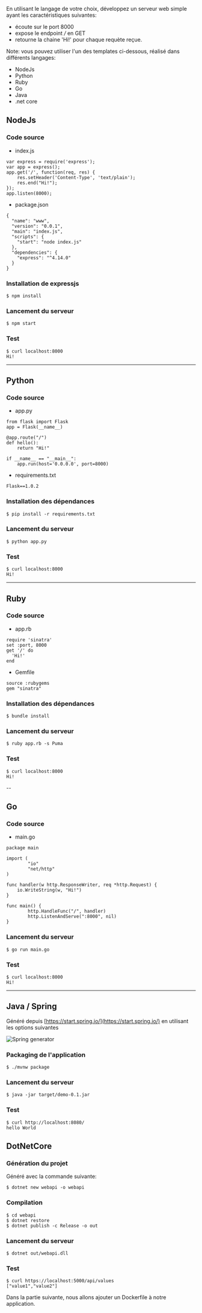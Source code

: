 En utilisant le langage de votre choix, développez un serveur web simple ayant les caractéristiques suivantes:
- écoute sur le port 8000
- expose le endpoint */* en GET
- retourne la chaine 'Hi!' pour chaque requète reçue.

Note: vous pouvez utiliser l'un des templates ci-dessous, réalisé dans différents langages:

- NodeJs
- Python
- Ruby
- Go
- Java
- .net core

## NodeJs

### Code source

- index.js

```
var express = require('express');
var app = express();
app.get('/', function(req, res) {
    res.setHeader('Content-Type', 'text/plain');
    res.end("Hi!");
});
app.listen(8000);
```

- package.json

```
{
  "name": "www",
  "version": "0.0.1",
  "main": "index.js",
  "scripts": {
    "start": "node index.js"
  },
  "dependencies": {
    "express": "^4.14.0"
  }
}
```

### Installation de expressjs

```
$ npm install
```

### Lancement du serveur

```
$ npm start
```

### Test

```
$ curl localhost:8000
Hi!
```

---


## Python

### Code source

- app.py

```
from flask import Flask
app = Flask(__name__)

@app.route("/")
def hello():
    return "Hi!"

if __name__ == "__main__":
    app.run(host='0.0.0.0', port=8000)
```

- requirements.txt

```
Flask==1.0.2
```

### Installation des dépendances

```
$ pip install -r requirements.txt
```

### Lancement du serveur

```
$ python app.py
```

### Test

```
$ curl localhost:8000
Hi!
```

---

## Ruby

### Code source

- app.rb

```
require 'sinatra'
set :port, 8000
get '/' do
  'Hi!'
end
```

- Gemfile

```
source :rubygems
gem "sinatra"
```

### Installation des dépendances

```
$ bundle install
```

### Lancement du serveur

```
$ ruby app.rb -s Puma
```

### Test

```
$ curl localhost:8000
Hi!
```

--

## Go

### Code source

- main.go

```
package main

import (
        "io"
        "net/http"
)

func handler(w http.ResponseWriter, req *http.Request) {
    io.WriteString(w, "Hi!")
}

func main() {
        http.HandleFunc("/", handler)
        http.ListenAndServe(":8000", nil)
}
```

### Lancement du serveur

```
$ go run main.go
```

### Test

```
$ curl localhost:8000
Hi!
```

---

## Java / Spring

Généré depuis [https://start.spring.io/](https://start.spring.io/) en utilisant les options suivantes

![Spring generator](./images/spring-generator.png)

### Packaging de l'application

```
$ ./mvnw package
```

### Lancement du serveur

```
$ java -jar target/demo-0.1.jar
```

### Test

```
$ curl http://localhost:8080/
hello World
```


## DotNetCore

### Génération du projet

Généré avec la commande suivante:

```
$ dotnet new webapi -o webapi
```

### Compilation

```
$ cd webapi
$ dotnet restore
$ dotnet publish -c Release -o out
```

### Lancement du serveur

```
$ dotnet out/webapi.dll
```

### Test

```
$ curl https://localhost:5000/api/values
["value1","value2"]
```

Dans la partie suivante, nous allons ajouter un Dockerfile à notre application.
